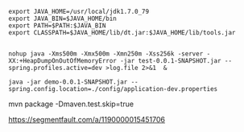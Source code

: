 ```
export JAVA_HOME=/usr/local/jdk1.7.0_79
export JAVA_BIN=$JAVA_HOME/bin
export PATH=$PATH:$JAVA_BIN
export CLASSPATH=$JAVA_HOME/lib/dt.jar:$JAVA_HOME/lib/tools.jar


nohup java -Xms500m -Xmx500m -Xmn250m -Xss256k -server -XX:+HeapDumpOnOutOfMemoryError -jar test-0.0.1-SNAPSHOT.jar --spring.profiles.active=dev >log.file 2>&1  &

```

```
java -jar demo-0.0.1-SNAPSHOT.jar --spring.config.location=./config/application-dev.properties
```


mvn package -Dmaven.test.skip=true  


https://segmentfault.com/a/1190000015451706


